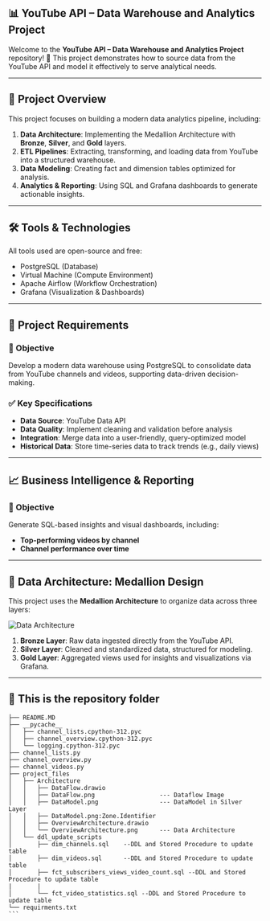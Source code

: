 ## 📊 YouTube API – Data Warehouse and Analytics Project

Welcome to the **YouTube API – Data Warehouse and Analytics Project** repository! 🚀
This project demonstrates how to source data from the YouTube API and model it effectively to serve analytical needs.

---

## 📖 Project Overview

This project focuses on building a modern data analytics pipeline, including:

1. **Data Architecture**: Implementing the Medallion Architecture with **Bronze**, **Silver**, and **Gold** layers.
2. **ETL Pipelines**: Extracting, transforming, and loading data from YouTube into a structured warehouse.
3. **Data Modeling**: Creating fact and dimension tables optimized for analysis.
4. **Analytics & Reporting**: Using SQL and Grafana dashboards to generate actionable insights.

---

## 🛠️ Tools & Technologies

All tools used are open-source and free:

* PostgreSQL (Database)
* Virtual Machine (Compute Environment)
* Apache Airflow (Workflow Orchestration)
* Grafana (Visualization & Dashboards)

---

## 🚧 Project Requirements

### 🎯 Objective

Develop a modern data warehouse using PostgreSQL to consolidate data from YouTube channels and videos, supporting data-driven decision-making.

### ✅ Key Specifications

* **Data Source**: YouTube Data API
* **Data Quality**: Implement cleaning and validation before analysis
* **Integration**: Merge data into a user-friendly, query-optimized model
* **Historical Data**: Store time-series data to track trends (e.g., daily views)

---

## 📈 Business Intelligence & Reporting

### 🎯 Objective

Generate SQL-based insights and visual dashboards, including:

* **Top-performing videos by channel**
* **Channel performance over time**

---

## 🎦 Data Architecture: Medallion Design

This project uses the **Medallion Architecture** to organize data across three layers:

![Data Architecture](https://dev-to-uploads.s3.amazonaws.com/uploads/articles/s7h14w1q0s19j7kd4bxr.png)

1. **Bronze Layer**: Raw data ingested directly from the YouTube API.
2. **Silver Layer**: Cleaned and standardized data, structured for modeling.
3. **Gold Layer**: Aggregated views used for insights and visualizations via Grafana.

---
 ## 📂 This is the repository folder

````
├── README.MD
├── __pycache__
│   ├── channel_lists.cpython-312.pyc
│   ├── channel_overview.cpython-312.pyc
│   └── logging.cpython-312.pyc
├── channel_lists.py
├── channel_overview.py
├── channel_videos.py
├── project_files
│   ├── Architecture
│   │   ├── DataFlow.drawio
│   │   ├── DataFlow.png                  --- Dataflow Image
│   │   ├── DataModel.png                 --- DataModel in Silver Layer
│   │   ├── DataModel.png:Zone.Identifier
│   │   ├── OverviewArchitecture.drawio
│   │   └── OverviewArchitecture.png      --- Data Architecture
│   └── ddl_update_scripts
│       ├── dim_channels.sql    --DDL and Stored Procedure to update table
│       ├── dim_videos.sql      --DDL and Stored Procedure to update table
│       ├── fct_subscribers_views_video_count.sql --DDL and Stored Procedure to update table
|       |
│       └── fct_video_statistics.sql --DDL and Stored Procedure to update table
└── requirments.txt
```
